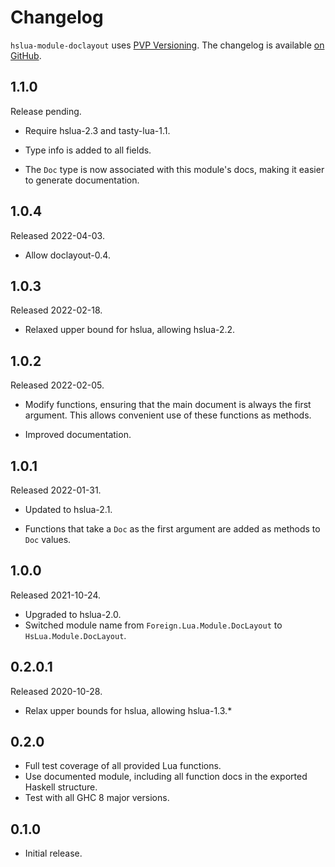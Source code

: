 # Changelog

`hslua-module-doclayout` uses [PVP Versioning][1].
The changelog is available [on GitHub][2].

## 1.1.0

Release pending.

-   Require hslua-2.3 and tasty-lua-1.1.

-   Type info is added to all fields.

-   The `Doc` type is now associated with this module's docs,
    making it easier to generate documentation.

## 1.0.4

Released 2022-04-03.

-   Allow doclayout-0.4.

## 1.0.3

Released 2022-02-18.

-   Relaxed upper bound for hslua, allowing hslua-2.2.

## 1.0.2

Released 2022-02-05.

-   Modify functions, ensuring that the main document is always
    the first argument. This allows convenient use of these
    functions as methods.

-   Improved documentation.

## 1.0.1

Released 2022-01-31.

-   Updated to hslua-2.1.

-   Functions that take a `Doc` as the first argument are added as
    methods to `Doc` values.

## 1.0.0

Released 2021-10-24.

* Upgraded to hslua-2.0.
* Switched module name from `Foreign.Lua.Module.DocLayout` to
  `HsLua.Module.DocLayout`.

## 0.2.0.1

Released 2020-10-28.

* Relax upper bounds for hslua, allowing hslua-1.3.*

## 0.2.0

* Full test coverage of all provided Lua functions.
* Use documented module, including all function docs in the
  exported Haskell structure.
* Test with all GHC 8 major versions.

## 0.1.0

* Initial release.

[1]: https://pvp.haskell.org
[2]: https://github.com/hslua/hslua-module-doclayout/releases
